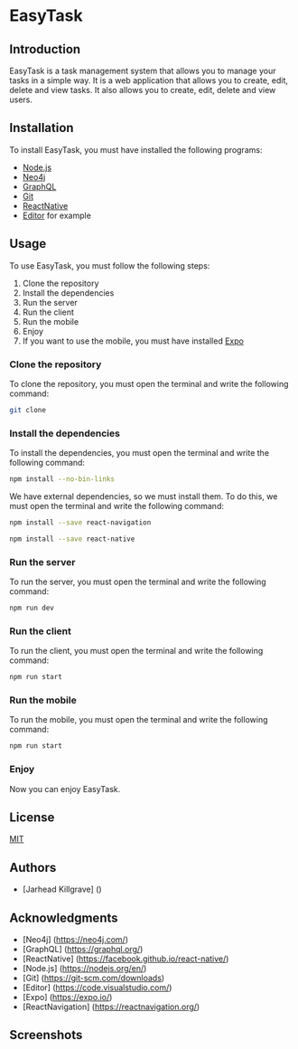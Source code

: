 # EasyTask

## Introduction
EasyTask is a task management system that allows you to manage your tasks in a simple way. 
It is a web application that allows you to create, edit, delete and view tasks. 
It also allows you to create, edit, delete and view users.

## Installation
To install EasyTask, you must have installed the following programs:
* [Node.js](https://nodejs.org/en/)
* [Neo4j](https://neo4j.com/download/)
* [GraphQL](https://graphql.org/)
* [Git](https://git-scm.com/downloads)
* [ReactNative](https://facebook.github.io/react-native/)
* [Editor](https://code.visualstudio.com/) for example

## Usage
To use EasyTask, you must follow the following steps:
1. Clone the repository
2. Install the dependencies
3. Run the server
4. Run the client
5. Run the mobile
6. Enjoy
7. If you want to use the mobile, you must have installed [Expo](https://expo.io/)

### Clone the repository
To clone the repository, you must open the terminal and write the following command:
```bash
git clone
```

### Install the dependencies
To install the dependencies, you must open the terminal and write the following command:
```bash
npm install --no-bin-links
```
We have external dependencies, so we must install them. To do this, we must open the terminal and write the following command:
```bash
npm install --save react-navigation
```
```bash
npm install --save react-native
```

### Run the server
To run the server, you must open the terminal and write the following command:
```bash
npm run dev
```

### Run the client
To run the client, you must open the terminal and write the following command:
```bash
npm run start
```

### Run the mobile
To run the mobile, you must open the terminal and write the following command:
```bash
npm run start
```

### Enjoy
Now you can enjoy EasyTask.

## License
[MIT](https://choosealicense.com/licenses/mit/)

## Authors
* [Jarhead Killgrave] ()

## Acknowledgments
* [Neo4j] (https://neo4j.com/)
* [GraphQL] (https://graphql.org/)
* [ReactNative] (https://facebook.github.io/react-native/)
* [Node.js] (https://nodejs.org/en/)
* [Git] (https://git-scm.com/downloads)
* [Editor] (https://code.visualstudio.com/)
* [Expo] (https://expo.io/)
* [ReactNavigation] (https://reactnavigation.org/)

## Screenshots
